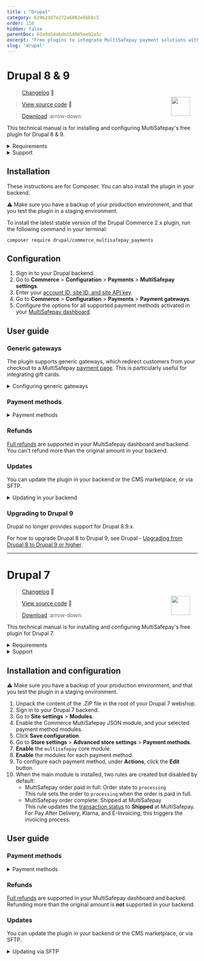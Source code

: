 ```yaml
---
title : "Drupal"
category: 62962dd7e272a6002ebbbbc5
order: 110
hidden: false
parentDoc: 62a9a54abde254065ee92a5c
excerpt: "Free plugins to integrate MultiSafepay payment solutions with Drupal 7, 8 & 9."
slug: 'drupal'
---
```

# Drupal 8 & 9

<img src="https://raw.githubusercontent.com/MultiSafepay/docs/master/static/logo/Plugins/Drupal_8.svg" width="50" align="right" style="margin: 20px; max-height: 75px"/>

> [Changelog](https://github.com/MultiSafepay/drupal-commerce-2/blob/master/CHANGELOG.md) :link:

> [View source code](https://github.com/MultiSafepay/drupal-commerce-2/) :link:

> [Download](https://github.com/MultiSafepay/drupal-commerce-2/releases/download/3.0.0/commerce_multisafepay_payments-3.0.0.zip) :arrow-down:

This technical manual is for installing and configuring MultiSafepay's free plugin for Drupal 8 & 9. 

<details id="requirements">
<summary>Requirements</summary>
<br>

- [MultiSafepay account](/getting-started/guide/)
- Drupal 8.9 and above or Drupal 9.x
- Tested on PHP 7.2
- Drupal Commerce 2.x

</details>

<details id="support">
<summary>Support</summary>
<br>

Drupal no longer provides support for Drupal 8.9.x.

For how to upgrade to Drupal 9, see Drupal - [Upgrading from Drupal 8 to Drupal 9 or higher](https://www.drupal.org/docs/upgrading-drupal/upgrading-from-drupal-8-to-drupal-9-or-higher).

Contact MultiSafepay:

- Telephone: +31 (0)20 8500 500
- Email: <integration@multisafepay.com>
- GitHub: Create a technical issue

</details>

## Installation

These instructions are for Composer. You can also install the plugin in your backend. 

:warning: Make sure you have a backup of your production environment, and that you test the plugin in a staging environment.

To install the latest stable version of the Drupal Commerce 2.x plugin, run the following command in your terminal:

```
composer require drupal/commerce_multisafepay_payments
```

## Configuration  
1. Sign in to your Drupal backend.
2. Go to **Commerce** > **Configuration** > **Payments** > **MultiSafepay settings**.
3. Enter your [account ID, site ID, and site API key](/websites/#site-id-api-key-and-secure-code). 
4. Go to **Commerce** > **Configuration** > **Payments** > **Payment gateways**.
5. Configure the options for all supported payment methods activated in your [MultiSafepay dashboard](https://merchant.multisafepay.com).

## User guide

### Generic gateways

The plugin supports generic gateways, which redirect customers from your checkout to a MultiSafepay [payment page](/payment-pages/). This is particularly useful for integrating gift cards.

<details id="configuring-generic-gateways">
<summary>Configuring generic gateways</summary>
<br>

1. Sign in to your Drupal backend. 
2. Go to **Commerce** > **Configuration** > **Payments** > **Payments gateways** > **Add payment gateway** > **Generic gateway**.
3. Set the relevant [payment method gateway IDs](https://docs-api.multisafepay.com/reference/gateway-ids) and the gateway label.

</details>

### Payment methods

<details id="payment-methods">
<summary>Payment methods</summary>
<br>

- Cards: [All](/credit-debit-cards/)
- Banking methods: [All](/banks/)
- Pay later methods: [All](/pay-later/), **except** in3
- Wallets: [Alipay](/alipay), [Apple Pay](/apple-pay), [PayPal](/paypal)
- Prepaid cards:
    - Beauty and Wellness gift card
    - [Boekenbon](https://www.cadeaubon.nl/cadeaubonnen/nederlandse-boekenbon)
    - [Fashioncheque](https://www.fashioncheque.com/nl)
    - [Fashion gift card](https://www.fashion-giftcard.nl)
    - Fietsenbon
    - [Gezondheidsbon](https://www.gezondheidsbon.nl/mhome)
    - [Nationale tuinbon](https://www.nationale-tuinbon.nl)
    - [Parfumcadeaukaart](https://www.parfumcadeaukaart.nl)
    - [Paysafecard](/paysafecard)
    - [Podium](https://www.podiumcadeaukaart.nl)
    - [Sport en Fit](https://www.sportenfitcadeau.nl)
    - [VVV gift card](https://www.vvvcadeaukaarten.nl)
    - [Webshop gift card](https://www.webshopgiftcard.nl)
    - [Wellness gift card](https://www.wellnessgiftcard.nl)
    - Wijncadeau
    - [Winkelcheque](https://www.winkelcheque.nl)
    - [Yourgift](https://www.yourgift.nl)

</details>

### Refunds

[Full refunds](/refunds/#full-and-partial-refunds) are supported in your MultiSafepay dashboard and backend.  
You can't refund more than the original amount in your backend.

### Updates

You can update the plugin in your backend or the CMS marketplace, or via SFTP.

<details id="updating-in-your-backend">
<summary>Updating in your backend</summary>
<br>

:warning: Make sure you have a backup of your production environment, and that you test the plugin in a staging environment.

1. Download the plugin again above.
2. Follow the Installation instructions and the Configuration instructions from step 2.

</details>

### Upgrading to Drupal 9

Drupal no longer provides support for Drupal 8.9.x. 

For how to upgrade Drupal 8 to Drupal 9, see Drupal - [Upgrading from Drupal 8 to Drupal 9 or higher](https://www.drupal.org/docs/upgrading-drupal/upgrading-from-drupal-8-to-drupal-9-or-higher).

---

# Drupal 7

<img src="https://raw.githubusercontent.com/MultiSafepay/docs/master/static/logo/Plugins/Drupal_7.svg" width="50" align="right" style="margin: 20px; max-height: 75px"/>

> [Changelog](https://github.com/MultiSafepay/Drupal-Commerce/blob/master/CHANGELOG.md) :link:

> [View source code](https://github.com/MultiSafepay/Drupal-Commerce) :link:

> [Download](https://github.com/MultiSafepay/Drupal-Commerce/releases/download/2.2.0/Plugin_Drupal_2.2.0.zip) :arrow-down:

This technical manual is for installing and configuring MultiSafepay's free plugin for Drupal 7.

<details id="requirements">
<summary>Requirements</summary>
<br>

- [MultiSafepay account](/getting-started/guide/)
- Drupal 7.x
- Tested on PHP 7.0

</details>

<details id="support">
<summary>Support</summary>
<br>

Contact us:

- Telephone: +31 (0)20 8500 500
- Email: <integration@multisafepay.com>
- GitHub: Create a technical issue

</details>

## Installation and configuration

:warning: Make sure you have a backup of your production environment, and that you test the plugin in a staging environment.

1. Unpack the content of the .ZIP file in the root of your Drupal 7 webshop.
2. Sign in to your Drupal 7 backend.
3. Go to **Site settings** > **Modules**. 
4. Enable the Commerce MultiSafepay JSON module, and your selected payment method modules. 
5. Click **Save configuration**.
6. Go to **Store settings** > **Advanced store settings** > **Payment methods**.
7. **Enable** the `multisafepay` core module.
8. **Enable** the modules for each payment method.
9. To configure each payment method, under **Actions**, click the **Edit** button.
10. When the main module is installed, two rules are created but disabled by default:  
    - MultiSafepay order paid in full: Order state to `processing`  
This rule sets the order to `processing` when the order is paid in full.  
    - MultiSafepay order complete: Shipped at MultiSafepay  
This rule updates the [transaction status](/payment-statuses/) to **Shipped** at MultiSafepay. For Pay After Delivery, Klarna, and E-Invoicing, this triggers the invoicing process.

## User guide

### Payment methods

<details id="payment-methods">
<summary>Payment methods</summary>
<br>

- Cards: [All](/credit-debit-cards/)
- Banking methods: [All](/banks/), **except** iDEAL QR and Trustly
- Pay later methods: [E-Invoicing](/e-invoicing), [Klarna](/klarna), [Pay After Delivery](/pay-after-delivery)
- Wallets: [Alipay](/alipay), [Apple Pay](/applepay), [PayPal](/paypal)
- Prepaid cards: 
    - [Boekenbon](https://www.cadeaubon.nl/cadeaubonnen/nederlandse-boekenbon)
    - [Fashioncheque](https://www.fashioncheque.com/nl)
    - [Fashion gift card](https://www.fashion-giftcard.nl)
    - [Gezondheidsbon](https://www.gezondheidsbon.nl/mhome)
    - [Parfumcadeaukaart](https://www.parfumcadeaukaart.nl)
    - [Paysafecard](/paysafecard)
    - Wijn cadeau
    - [Yourgift](https://www.yourgift.nl)

</details>

### Refunds

[Full refunds](/refunds/#full-and-partial-refunds) are supported in your MultiSafepay dashboard and backed.  
Refunding more than the original amount is **not** supported in your backend.

### Updates

You can update the plugin in your backend or the CMS marketplace, or via SFTP.

<details id="updating-via-sftp">
<summary>Updating via SFTP</summary>
<br>

:warning: Make sure you have a backup of your production environment, and that you test the plugin in a staging environment.

1. Download the plugin again above.
2. Follow the Installation and configuration instructions from step 2.

</details>